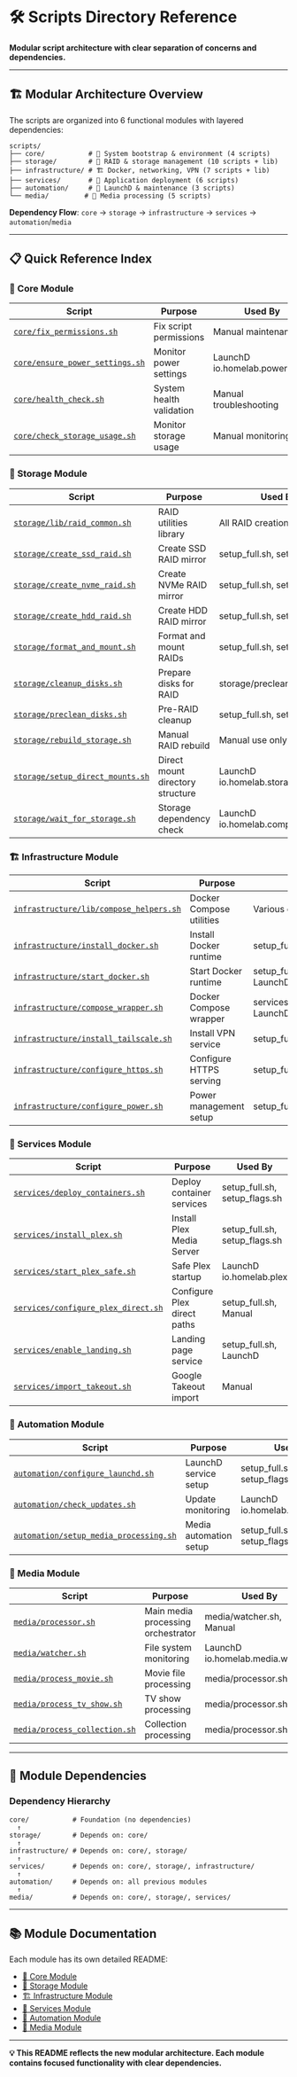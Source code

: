 # 🛠️ Scripts Directory Reference

**Modular script architecture with clear separation of concerns and dependencies.**

---

## 🏗️ **Modular Architecture Overview**

The scripts are organized into 6 functional modules with layered dependencies:

```
scripts/
├── core/           # 🔧 System bootstrap & environment (4 scripts)
├── storage/        # 💾 RAID & storage management (10 scripts + lib)
├── infrastructure/ # 🏗️ Docker, networking, VPN (7 scripts + lib)
├── services/       # 🚀 Application deployment (6 scripts)
├── automation/     # 🤖 LaunchD & maintenance (3 scripts)
└── media/         # 📁 Media processing (5 scripts)
```

**Dependency Flow**: `core` → `storage` → `infrastructure` → `services` → `automation`/`media`

---

## 📋 **Quick Reference Index**

### **🔧 Core Module**
| Script | Purpose | Used By |
|--------|---------|---------|
| [`core/fix_permissions.sh`](core/README.md#fix_permissionssh) | Fix script permissions | Manual maintenance |
| [`core/ensure_power_settings.sh`](core/README.md#ensure_power_settingssh) | Monitor power settings | LaunchD io.homelab.powermgmt |
| [`core/health_check.sh`](core/README.md#health_checksh) | System health validation | Manual troubleshooting |
| [`core/check_storage_usage.sh`](core/README.md#check_storage_usagesh) | Monitor storage usage | Manual monitoring |

### **💾 Storage Module**
| Script | Purpose | Used By |
|--------|---------|---------|
| [`storage/lib/raid_common.sh`](storage/README.md#libraidcommonsh) | RAID utilities library | All RAID creation scripts |
| [`storage/create_ssd_raid.sh`](storage/README.md#create_ssd_raidsh) | Create SSD RAID mirror | setup_full.sh, setup_flags.sh |
| [`storage/create_nvme_raid.sh`](storage/README.md#create_nvme_raidsh) | Create NVMe RAID mirror | setup_full.sh, setup_flags.sh |
| [`storage/create_hdd_raid.sh`](storage/README.md#create_hdd_raidsh) | Create HDD RAID mirror | setup_full.sh, setup_flags.sh |
| [`storage/format_and_mount.sh`](storage/README.md#format_and_mountsh) | Format and mount RAIDs | setup_full.sh, setup_flags.sh |
| [`storage/cleanup_disks.sh`](storage/README.md#cleanup_diskssh) | Prepare disks for RAID | storage/preclean_disks.sh |
| [`storage/preclean_disks.sh`](storage/README.md#preclean_diskssh) | Pre-RAID cleanup | setup_full.sh, setup_flags.sh |
| [`storage/rebuild_storage.sh`](storage/README.md#rebuild_storagesh) | Manual RAID rebuild | Manual use only |
| [`storage/setup_direct_mounts.sh`](storage/README.md#setup_direct_mountssh) | Direct mount directory structure | LaunchD io.homelab.storage |
| [`storage/wait_for_storage.sh`](storage/README.md#wait_for_storagesh) | Storage dependency check | LaunchD io.homelab.compose.immich |

### **🏗️ Infrastructure Module**
| Script | Purpose | Used By |
|--------|---------|---------|
| [`infrastructure/lib/compose_helpers.sh`](infrastructure/README.md#libcompose_helperssh) | Docker Compose utilities | Various container scripts |
| [`infrastructure/install_docker.sh`](infrastructure/README.md#install_dockersh) | Install Docker runtime | setup_full.sh, setup_flags.sh |
| [`infrastructure/start_docker.sh`](infrastructure/README.md#start_dockersh) | Start Docker runtime | setup_full.sh, setup_flags.sh, LaunchD |
| [`infrastructure/compose_wrapper.sh`](infrastructure/README.md#compose_wrappersh) | Docker Compose wrapper | services/deploy_containers.sh, LaunchD |
| [`infrastructure/install_tailscale.sh`](infrastructure/README.md#install_tailscalesh) | Install VPN service | setup_full.sh, setup_flags.sh |
| [`infrastructure/configure_https.sh`](infrastructure/README.md#configure_httpssh) | Configure HTTPS serving | setup_full.sh, setup_flags.sh |
| [`infrastructure/configure_power.sh`](infrastructure/README.md#configure_powersh) | Power management setup | setup_full.sh, setup_flags.sh |

### **🚀 Services Module**
| Script | Purpose | Used By |
|--------|---------|---------|
| [`services/deploy_containers.sh`](services/README.md#deploy_containerssh) | Deploy container services | setup_full.sh, setup_flags.sh |
| [`services/install_plex.sh`](services/README.md#install_plexsh) | Install Plex Media Server | setup_full.sh, setup_flags.sh |
| [`services/start_plex_safe.sh`](services/README.md#start_plex_safesh) | Safe Plex startup | LaunchD io.homelab.plex |
| [`services/configure_plex_direct.sh`](services/README.md#configure_plex_directsh) | Configure Plex direct paths | setup_full.sh, Manual |
| [`services/enable_landing.sh`](services/README.md#enable_landingsh) | Landing page service | setup_full.sh, LaunchD |
| [`services/import_takeout.sh`](services/README.md#import_takeoutsh) | Google Takeout import | Manual |

### **🤖 Automation Module**
| Script | Purpose | Used By |
|--------|---------|---------|
| [`automation/configure_launchd.sh`](automation/README.md#configure_launchdsh) | LaunchD service setup | setup_full.sh, setup_flags.sh |
| [`automation/check_updates.sh`](automation/README.md#check_updatessh) | Update monitoring | LaunchD io.homelab.updatecheck |
| [`automation/setup_media_processing.sh`](automation/README.md#setup_media_processingsh) | Media automation setup | setup_full.sh, setup_flags.sh |

### **📁 Media Module**
| Script | Purpose | Used By |
|--------|---------|---------|
| [`media/processor.sh`](media/README.md#processorsh) | Main media processing orchestrator | media/watcher.sh, Manual |
| [`media/watcher.sh`](media/README.md#watchersh) | File system monitoring | LaunchD io.homelab.media.watcher |
| [`media/process_movie.sh`](media/README.md#process_moviesh) | Movie file processing | media/processor.sh |
| [`media/process_tv_show.sh`](media/README.md#process_tv_showsh) | TV show processing | media/processor.sh |
| [`media/process_collection.sh`](media/README.md#process_collectionsh) | Collection processing | media/processor.sh |

---

## 🔗 **Module Dependencies**

### **Dependency Hierarchy**
```
core/           # Foundation (no dependencies)
  ↑
storage/        # Depends on: core/
  ↑  
infrastructure/ # Depends on: core/, storage/
  ↑
services/       # Depends on: core/, storage/, infrastructure/
  ↑
automation/     # Depends on: all previous modules
  ↑
media/          # Depends on: core/, storage/, services/
```

---

## 📚 **Module Documentation**

Each module has its own detailed README:
- [🔧 Core Module](core/README.md)
- [💾 Storage Module](storage/README.md)  
- [🏗️ Infrastructure Module](infrastructure/README.md)
- [🚀 Services Module](services/README.md)
- [🤖 Automation Module](automation/README.md)
- [📁 Media Module](media/README.md)

---

**💡 This README reflects the new modular architecture. Each module contains focused functionality with clear dependencies.**
